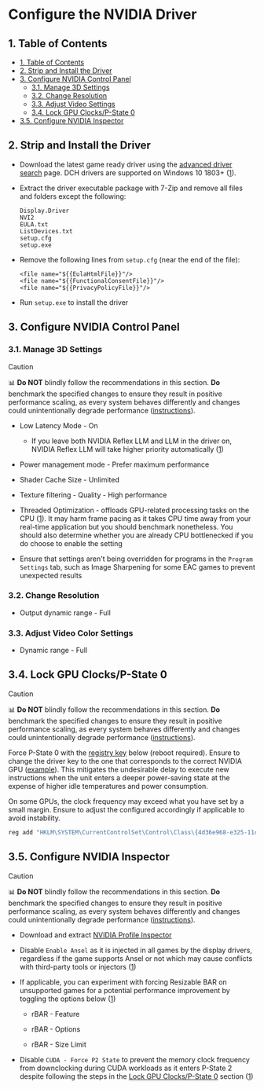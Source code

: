 <h1 id="configure-the-nvidia-driver">Configure the NVIDIA Driver</h1>

<h2 id="table-of-contents">1. Table of Contents</h2>

- [1. Table of Contents](#table-of-contents)
- [2. Strip and Install the Driver](#strip-and-install-the-driver)
- [3. Configure NVIDIA Control Panel](#configure-nvidia-control-panel)
  - [3.1. Manage 3D Settings](#manage-3d-settings)
  - [3.2. Change Resolution](#change-resolution)
  - [3.3. Adjust Video  Settings](#adjust-video-color-settings)
  - [3.4. Lock GPU Clocks/P-State 0](#lock-gpu-clocksp-state-0)
- [3.5. Configure NVIDIA Inspector](#configure-nvidia-inspector)

<h2 id="strip-and-install-the-driver">2. Strip and Install the Driver</h2>

- Download the latest game ready driver using the [advanced driver search](https://www.nvidia.com/download/find.aspx) page. DCH drivers are supported on Windows 10 1803+ ([1](https://nvidia.custhelp.com/app/answers/detail/a_id/4777/~/nvidia-dch%2Fstandard-display-drivers-for-windows-10-faq)).

- Extract the driver executable package with 7-Zip and remove all files and folders except the following:

    ```
    Display.Driver
    NVI2
    EULA.txt
    ListDevices.txt
    setup.cfg
    setup.exe
    ```

- Remove the following lines from ``setup.cfg`` (near the end of the file):

    ```
    <file name="${{EulaHtmlFile}}"/>
    <file name="${{FunctionalConsentFile}}"/>
    <file name="${{PrivacyPolicyFile}}"/>
    ```

- Run ``setup.exe`` to install the driver

<h2 id="configure-nvidia-control-panel">3. Configure NVIDIA Control Panel</h2>

<h3 id="manage-3d-settings">3.1. Manage 3D Settings</h3>

> [!CAUTION]
> 📊 **Do NOT** blindly follow the recommendations in this section. **Do** benchmark the specified changes to ensure they result in positive performance scaling, as every system behaves differently and changes could unintentionally degrade performance ([instructions](/README.md#3-benchmarking)).

- Low Latency Mode - On

  - If you leave both NVIDIA Reflex LLM and LLM in the driver on, NVIDIA Reflex LLM will take higher priority automatically ([1](https://www.nvidia.com/en-gb/geforce/news/reflex-low-latency-platform))

- Power management mode - Prefer maximum performance

- Shader Cache Size - Unlimited

- Texture filtering - Quality - High performance

- Threaded Optimization - offloads GPU-related processing tasks on the CPU ([1](https://tweakguides.pcgamingwiki.com/NVFORCE_8.html)). It may harm frame pacing as it takes CPU time away from your real-time application but you should benchmark nonetheless. You should also determine whether you are already CPU bottlenecked if you do choose to enable the setting

- Ensure that settings aren't being overridden for programs in the ``Program Settings`` tab, such as Image Sharpening for some EAC games to prevent unexpected results

<h3 id="change-resolution">3.2. Change Resolution</h3>

- Output dynamic range - Full

<h3 id="adjust-video-color-settings">3.3. Adjust Video Color Settings</h3>

- Dynamic range - Full

<h2 id="lock-gpu-clocksp-state-0">3.4. Lock GPU Clocks/P-State 0</h2>

> [!CAUTION]
> 📊 **Do NOT** blindly follow the recommendations in this section. **Do** benchmark the specified changes to ensure they result in positive performance scaling, as every system behaves differently and changes could unintentionally degrade performance ([instructions](/README.md#3-benchmarking)).

Force P-State 0 with the [registry key](https://github.com/djdallmann/GamingPCSetup/blob/master/CONTENT/RESEARCH/WINDRIVERS/README.md#q-is-there-a-registry-setting-that-can-force-your-display-adapter-to-remain-at-its-highest-performance-state-pstate-p0) below (reboot required). Ensure to change the driver key to the one that corresponds to the correct NVIDIA GPU ([example](/assets/images/find-driver-key-example.png)). This mitigates the undesirable delay to execute new instructions when the unit enters a deeper power-saving state at the expense of higher idle temperatures and power consumption.

On some GPUs, the clock frequency may exceed what you have set by a small margin. Ensure to adjust the configured accordingly if applicable to avoid instability.

```bat
reg add "HKLM\SYSTEM\CurrentControlSet\Control\Class\{4d36e968-e325-11ce-bfc1-08002be10318}\0000" /v "DisableDynamicPstate" /t REG_DWORD /d "1" /f
```

<h2 id="configure-nvidia-inspector">3.5. Configure NVIDIA Inspector</h2>

> [!CAUTION]
> 📊 **Do NOT** blindly follow the recommendations in this section. **Do** benchmark the specified changes to ensure they result in positive performance scaling, as every system behaves differently and changes could unintentionally degrade performance ([instructions](/README.md#3-benchmarking)).

- Download and extract [NVIDIA Profile Inspector](https://github.com/Orbmu2k/nvidiaProfileInspector)

- Disable ``Enable Ansel`` as it is injected in all games by the display drivers, regardless if the game supports Ansel or not which may cause conflicts with third-party tools or injectors ([1](https://www.pcgamingwiki.com/wiki/Nvidia#Ansel))

- If applicable, you can experiment with forcing Resizable BAR on unsupported games for a potential performance improvement by toggling the options below ([1](https://www.youtube.com/watch?v=ZTOtqWTFSK8))

  - rBAR - Feature

  - rBAR - Options

  - rBAR - Size Limit

- Disable ``CUDA - Force P2 State`` to prevent the memory clock frequency from downclocking during CUDA workloads as it enters P-State 2 despite following the steps in the [Lock GPU Clocks/P-State 0](#lock-gpu-clocksp-state-0) section ([1](/assets/images/cuda-force-p2-state-analysis.png))
